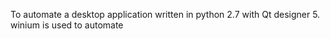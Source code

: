 To automate a desktop application written in python 2.7 with Qt designer 5. winium is used to automate
